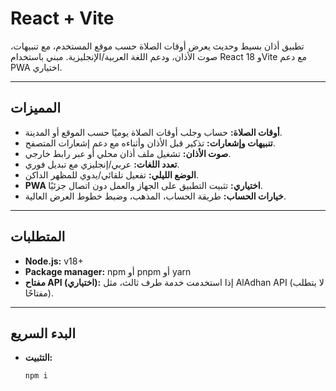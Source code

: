 # React + Vite


تطبيق أذان بسيط وحديث يعرض أوقات الصلاة حسب موقع المستخدم، مع تنبيهات، صوت الأذان، ودعم اللغة العربية/الإنجليزية. مبني باستخدام React 18 وVite مع دعم PWA اختياري.

---

## المميزات

- **أوقات الصلاة:** حساب وجلب أوقات الصلاة يوميًا حسب الموقع أو المدينة.
- **تنبيهات وإشعارات:** تذكير قبل الأذان وأثناءه مع دعم إشعارات المتصفح.
- **صوت الأذان:** تشغيل ملف أذان محلي أو عبر رابط خارجي.
- **تعدد اللغات:** عربي/إنجليزي مع تبديل فوري.
- **الوضع الليلي:** تفعيل تلقائي/يدوي للمظهر الداكن.
- **PWA اختياري:** تثبيت التطبيق على الجهاز والعمل دون اتصال جزئيًا.
- **خيارات الحساب:** طريقة الحساب، المذهب، وضبط خطوط العرض العالية.

---

## المتطلبات

- **Node.js:** v18+
- **Package manager:** npm أو pnpm أو yarn
- **مفتاح API (اختياري):** إذا استخدمت خدمة طرف ثالث، مثل AlAdhan API (لا يتطلب مفتاحًا).

---

## البدء السريع

- **التثبيت:**
  ```bash
  npm i
